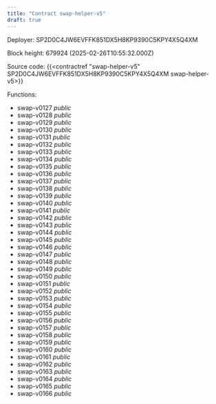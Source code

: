 ```yaml
---
title: "Contract swap-helper-v5"
draft: true
---
```

Deployer: SP2D0C4JW6EVFFK851DX5H8KP9390C5KPY4X5Q4XM


 



Block height: 679924 (2025-02-26T10:55:32.000Z)

Source code: {{<contractref "swap-helper-v5" SP2D0C4JW6EVFFK851DX5H8KP9390C5KPY4X5Q4XM swap-helper-v5>}}

Functions:

* swap-v0127 _public_
* swap-v0128 _public_
* swap-v0129 _public_
* swap-v0130 _public_
* swap-v0131 _public_
* swap-v0132 _public_
* swap-v0133 _public_
* swap-v0134 _public_
* swap-v0135 _public_
* swap-v0136 _public_
* swap-v0137 _public_
* swap-v0138 _public_
* swap-v0139 _public_
* swap-v0140 _public_
* swap-v0141 _public_
* swap-v0142 _public_
* swap-v0143 _public_
* swap-v0144 _public_
* swap-v0145 _public_
* swap-v0146 _public_
* swap-v0147 _public_
* swap-v0148 _public_
* swap-v0149 _public_
* swap-v0150 _public_
* swap-v0151 _public_
* swap-v0152 _public_
* swap-v0153 _public_
* swap-v0154 _public_
* swap-v0155 _public_
* swap-v0156 _public_
* swap-v0157 _public_
* swap-v0158 _public_
* swap-v0159 _public_
* swap-v0160 _public_
* swap-v0161 _public_
* swap-v0162 _public_
* swap-v0163 _public_
* swap-v0164 _public_
* swap-v0165 _public_
* swap-v0166 _public_
